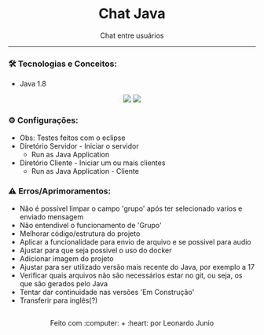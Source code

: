 <h1 align="center">Chat Java</h1>

<p align="center">Chat entre usuários</p>

<hr> 

### :hammer_and_wrench: Tecnologias e Conceitos:

* Java 1.8

<div align="center" style="display: inline_block">
	<img src="https://img.shields.io/static/v1?label=Java&message=v1.8&color=B07219&style=flat"/>
	<img src="https://img.shields.io/static/v1?label=license&message=MIT&color=green&style=flat"/>
</div>

### :gear: Configurações:

* Obs: Testes feitos com o eclipse
* Diretório Servidor - Iniciar o servidor 
	* Run as Java Application
* Diretório Cliente - Iniciar um ou mais clientes 
	* Run as Java Application - Cliente

### :warning: Erros/Aprimoramentos:

* Não é possivel limpar o campo 'grupo' após ter selecionado varios e enviado mensagem
* Não entendivel o funcionamento de 'Grupo'
* Melhorar código/estrutura do projeto
* Aplicar a funcionalidade para envio de arquivo e se possivel para audio
* Ajustar para que seja possivel o uso do docker
* Adicionar imagem do projeto
* Ajustar para ser utilizado versão mais recente do Java, por exemplo a 17
* Verificar quais arquivos não são necessários estar no git, ou seja, os que são gerados pelo Java
* Tentar dar continuidade nas versões 'Em Construção'
* Transferir para inglês(?)

##

<div align="center">
	<p>Feito com :computer: + :heart: por Leonardo Junio</p>
</div>
